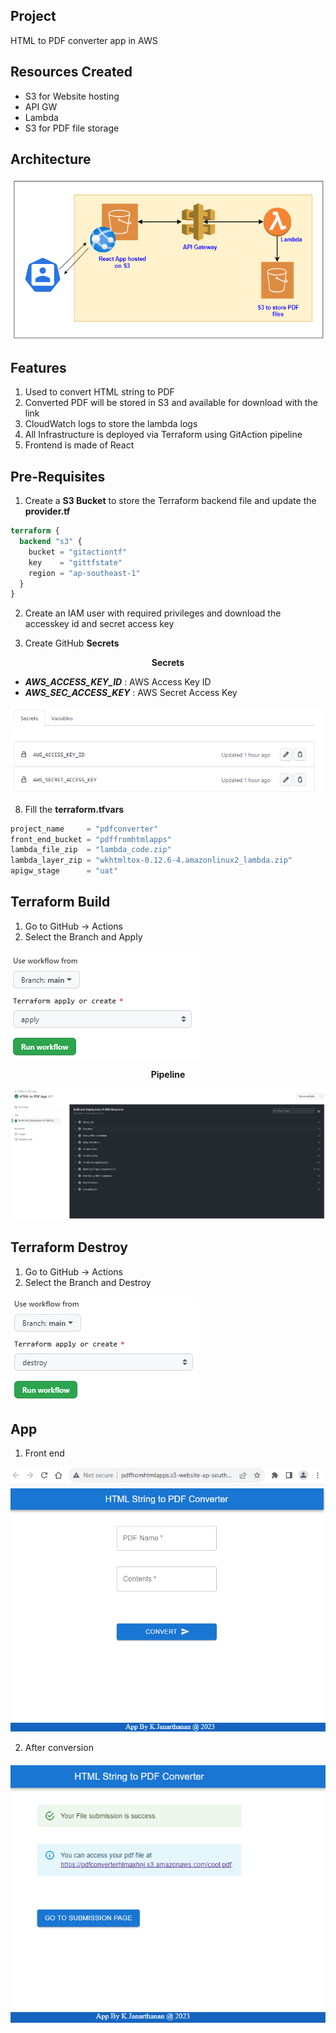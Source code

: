## Project
HTML to PDF converter app in AWS

## Resources Created
- S3 for Website hosting
- API GW
- Lambda
- S3 for PDF file storage

## Architecture 
<kbd>
  <img src="Diagrams/architecture.png">
</kbd>

## Features

1. Used to convert HTML string to PDF
2. Converted PDF will be stored in S3 and available for download with the link
3. CloudWatch logs to store the lambda logs
4. All Infrastructure is deployed via Terraform using GitAction pipeline
5. Frontend is made of React

## Pre-Requisites

1. Create a  __S3 Bucket__ to store the Terraform backend file and update the __provider.tf__
```terraform
terraform {
  backend "s3" {
    bucket = "gitactiontf"
    key    = "gittfstate"
    region = "ap-southeast-1"
  }
}
```

2. Create an IAM user with required privileges and download the accesskey id and secret access key

3. Create GitHub __Secrets__

<p align="center">
  <b>Secrets</b>
</p>

- **_AWS_ACCESS_KEY_ID_** : AWS Access Key ID
- **_AWS_SEC_ACCESS_KEY_** : AWS Secret Access Key

<kbd>
  <img src="Diagrams/Secrets.png">
</kbd>

8. Fill the __terraform.tfvars__
```terraform
project_name     = "pdfconverter"
front_end_bucket = "pdffromhtmlapps"
lambda_file_zip  = "lambda_code.zip"
lambda_layer_zip = "wkhtmltox-0.12.6-4.amazonlinux2_lambda.zip"
apigw_stage      = "uat"
```

## Terraform Build
1. Go to GitHub -> Actions
2. Select the Branch and Apply

<kbd>
  <img src="Diagrams/apply.png">
</kbd>

<p align="center">
  <b>Pipeline</b>
</p>

<kbd>
  <img src="Diagrams/gitactions.png">
</kbd>

## Terraform Destroy
1. Go to GitHub -> Actions
2. Select the Branch and Destroy
<kbd>
  <img src="Diagrams/destroy.png">
</kbd>

## App 

1. Front end
<kbd>
  <img src="Diagrams/reactapp.png">
</kbd>

2. After conversion
<kbd>
  <img src="Diagrams/afterconversion.png">
</kbd>